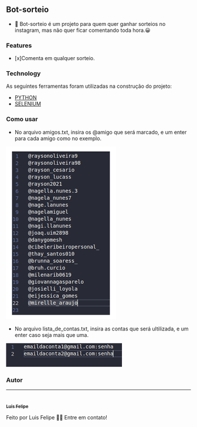 ## Bot-sorteio


             
- :rocket: Bot-sorteio é um projeto para quem quer ganhar sorteios no instagram, mas não quer ficar comentando toda hora.:grinning:

### Features

- [x]Comenta em qualquer sorteio.


### Technology

As seguintes ferramentas foram utilizadas na construção do projeto:

- [PYTHON](https://www.python.org/)
- [SELENIUM](https://www.selenium.dev/)

### Como usar


- No arquivo amigos.txt, insira os @amigo que será marcado, e um enter para cada amigo como no exemplo.

<img src="/assets/exemplo1.png">

- No arquivo lista_de_contas.txt, insira as contas que será ultilizada, e um enter caso seja mais que uma.

<img src="/assets/exemplo2.png">

### Autor
---
<a href="">
 <img style="border-radius: 50px;" src="/photo.jpg" width="100px;" alt=""/>
 <br />
 <sub><b>Luis Felipe</b></sub></a>  <br>


Feito por Luis Felipe 🤙🏾 Entre em contato!
